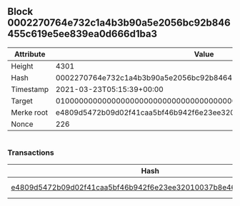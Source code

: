 ## Block 0002270764e732c1a4b3b90a5e2056bc92b846455c619e5ee839ea0d666d1ba3

Attribute | Value
--- | ---
Height | 4301
Hash | 0002270764e732c1a4b3b90a5e2056bc92b846455c619e5ee839ea0d666d1ba3
Timestamp | 2021-03-23T05:15:39+00:00
Target | 0100000000000000000000000000000000000000000000000000000000000000
Merke root | e4809d5472b09d02f41caa5bf46b942f6e23ee32010037b8e460ea5de9cff543
Nonce | 226

```

```

### Transactions

Hash | Amount
--- | ---
[e4809d5472b09d02f41caa5bf46b942f6e23ee32010037b8e460ea5de9cff543](e4809d5472b09d02f41caa5bf46b942f6e23ee32010037b8e460ea5de9cff543.md) | 10.00000000 SKEPTI 
